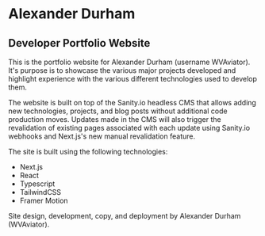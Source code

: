 # Alexander Durham

## Developer Portfolio Website

This is the portfolio website for Alexander Durham (username WVAviator). It's
purpose is to showcase the various major projects developed and highlight
experience with the various different technologies used to develop them.

The website is built on top of the Sanity.io headless CMS that allows adding new
technologies, projects, and blog posts without additional code production moves.
Updates made in the CMS will also trigger the revalidation of existing pages
associated with each update using Sanity.io webhooks and Next.js's new manual
revalidation feature.

The site is built using the following technologies:

- Next.js
- React
- Typescript
- TailwindCSS
- Framer Motion

Site design, development, copy, and deployment by Alexander Durham (WVAviator).
